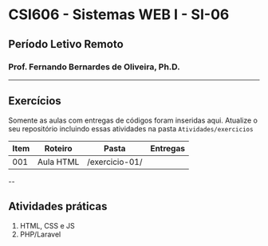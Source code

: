 # CSI606 - Sistemas WEB I - SI-06

## Período Letivo Remoto

### Prof. Fernando Bernardes de Oliveira, Ph.D.

---

## Exercícios  

Somente as aulas com entregas de códigos foram inseridas aqui. Atualize o seu repositório incluindo essas atividades na pasta `Atividades/exercicios`

Item | Roteiro | Pasta | Entregas
---- | ------ | -------|-------------------
001  | Aula HTML | /exercicio-01/ |  

--

## Atividades práticas

1. HTML, CSS e JS
1. PHP/Laravel  
